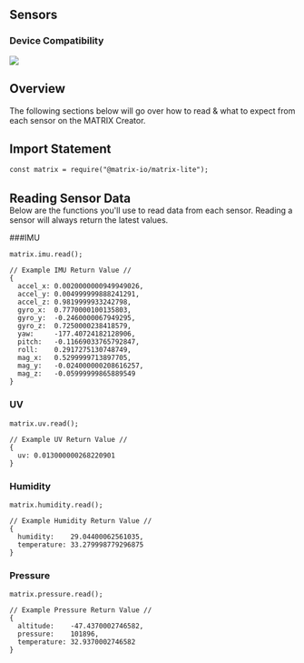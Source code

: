 <h2 style="padding-top:0">Sensors</h2>

### Device Compatibility
<img class="creator-compatibility-icon" src="../../../img/creator-icon.svg">

## Overview
The following sections below will go over how to read & what to expect from each sensor on the MATRIX Creator.

## Import Statement
```language-js
const matrix = require("@matrix-io/matrix-lite");
```
<br/>

<h2 style="padding:0; margin:0;">Reading Sensor Data</h2>
Below are the functions you'll use to read data from each sensor. Reading a sensor will always return the latest values.

###IMU
```language-js
matrix.imu.read();
```
```language-js
// Example IMU Return Value //
{ 
  accel_x: 0.0020000000949949026,
  accel_y: 0.004999999888241291,
  accel_z: 0.9819999933242798,
  gyro_x:  0.7770000100135803,
  gyro_y:  -0.2460000067949295,
  gyro_z:  0.7250000238418579,
  yaw:     -177.40724182128906,
  pitch:   -0.11669033765792847,
  roll:    0.2917275130748749,
  mag_x:   0.5299999713897705,
  mag_y:   -0.024000000208616257,
  mag_z:   -0.05999999865889549 
}
```
### UV
```language-js
matrix.uv.read();
```
```language-js
// Example UV Return Value //
{ 
  uv: 0.013000000268220901 
}
```
### Humidity
```language-js
matrix.humidity.read();
```
```language-js
// Example Humidity Return Value //
{ 
  humidity:    29.04400062561035, 
  temperature: 33.279998779296875 
}
```

### Pressure
```language-js
matrix.pressure.read();
```
```language-js
// Example Pressure Return Value //
{ 
  altitude:    -47.4370002746582,
  pressure:    101896,
  temperature: 32.9370002746582 
}
```
